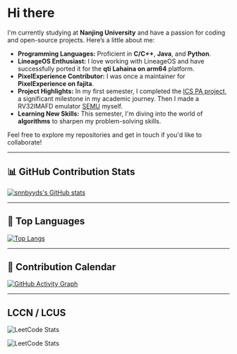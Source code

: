 # Hi there

I'm currently studying at **Nanjing University** and have a passion for coding and open-source projects. Here’s a little about me:

- **Programming Languages:** Proficient in **C/C++**, **Java**, and **Python**.
- **LineageOS Enthusiast:** I love working with LineageOS and have successfully ported it for the **qti Lahaina on arm64** platform.
- **PixelExperience Contributor:** I was once a maintainer for **PixelExperience on fajita**.
- **Project Highlights:** In my first semester, I completed the [ICS PA project](https://nju-projectn.github.io/ics-pa-gitbook/ics2024/), a significant milestone in my academic journey. Then I made a RV32IMAFD emulator [SEMU](https://github.com/snnbyyds/semu) myself.
- **Learning New Skills:** This semester, I'm diving into the world of **algorithms** to sharpen my problem-solving skills.

Feel free to explore my repositories and get in touch if you'd like to collaborate!

---

## 📊 GitHub Contribution Stats

[![snnbyyds's GitHub stats](https://github-readme-stats.vercel.app/api?username=snnbyyds&count_private=true&show_icons=true&theme=radical)](https://github.com/snnbyyds)

---

## 📝 Top Languages

[![Top Langs](https://github-readme-stats.vercel.app/api/top-langs/?username=snnbyyds&count_private=true&layout=compact&theme=radical)](https://github.com/snnbyyds)

---

## 📅 Contribution Calendar

[![GitHub Activity Graph](https://github-readme-activity-graph.vercel.app/graph?username=snnbyyds&theme=react-dark)](https://github.com/snnbyyds)

---

## LCCN / LCUS
![LeetCode Stats](https://leetcard.jacoblin.cool/snnbyyds?theme=light&font=Fuzzy%20Bubbles&site=cn)

![LeetCode Stats](https://leetcard.jacoblin.cool/snnbyyds?theme=light&font=Fuzzy%20Bubbles)
